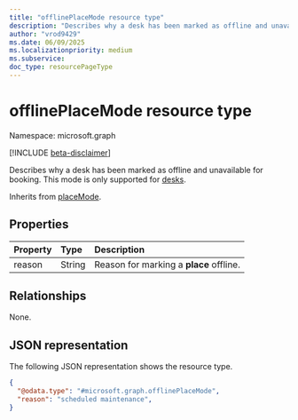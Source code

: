```yaml
---
title: "offlinePlaceMode resource type"
description: "Describes why a desk has been marked as offline and unavailable for booking."
author: "vrod9429"
ms.date: 06/09/2025
ms.localizationpriority: medium
ms.subservice: 
doc_type: resourcePageType
---
```


# offlinePlaceMode resource type

Namespace: microsoft.graph

[!INCLUDE [beta-disclaimer](../../includes/beta-disclaimer.md)]

Describes why a desk has been marked as offline and unavailable for booking. This mode is only supported for [desks](./desk.md).

Inherits from [placeMode](../resources/placemode.md).

## Properties
|Property|Type|Description|
|:---|:---|:---|
|reason|String|Reason for marking a **place** offline.|

## Relationships
None.

## JSON representation
The following JSON representation shows the resource type.
<!-- {
  "blockType": "resource",
  "@odata.type": "microsoft.graph.offlinePlaceMode"
}
-->
``` json
{
  "@odata.type": "#microsoft.graph.offlinePlaceMode",
  "reason": "scheduled maintenance",
}
```


